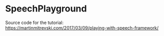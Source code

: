 # SpeechPlayground

Source code for the tutorial: https://martinmitrevski.com/2017/03/09/playing-with-speech-framework/
